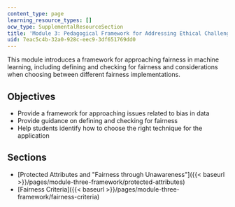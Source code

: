 ```yaml
---
content_type: page
learning_resource_types: []
ocw_type: SupplementalResourceSection
title: 'Module 3: Pedagogical Framework for Addressing Ethical Challenges '
uid: 7eac5c4b-32a0-928c-eec9-3df651769dd0
---
```


This module introduces a framework for approaching fairness in machine learning, including defining and checking for fairness and considerations when choosing between different fairness implementations.

Objectives
----------

*   Provide a framework for approaching issues related to bias in data
*   Provide guidance on defining and checking for fairness
*   Help students identify how to choose the right technique for the application

Sections
--------

*   [Protected Attributes and "Fairness through Unawareness"]({{< baseurl >}}/pages/module-three-framework/protected-attributes)
*   [Fairness Criteria]({{< baseurl >}}/pages/module-three-framework/fairness-criteria)